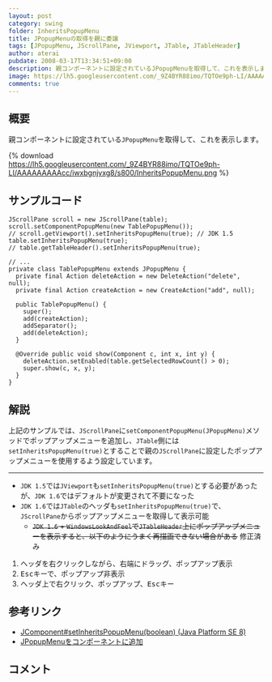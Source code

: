 ```yaml
---
layout: post
category: swing
folder: InheritsPopupMenu
title: JPopupMenuの取得を親に委譲
tags: [JPopupMenu, JScrollPane, JViewport, JTable, JTableHeader]
author: aterai
pubdate: 2008-03-17T13:34:51+09:00
description: 親コンポーネントに設定されているJPopupMenuを取得して、これを表示します。
image: https://lh5.googleusercontent.com/_9Z4BYR88imo/TQTOe9ph-LI/AAAAAAAAAcc/iwxbgnjvxg8/s800/InheritsPopupMenu.png
comments: true
---
```

## 概要
親コンポーネントに設定されている`JPopupMenu`を取得して、これを表示します。

{% download https://lh5.googleusercontent.com/_9Z4BYR88imo/TQTOe9ph-LI/AAAAAAAAAcc/iwxbgnjvxg8/s800/InheritsPopupMenu.png %}

## サンプルコード
<pre class="prettyprint"><code>JScrollPane scroll = new JScrollPane(table);
scroll.setComponentPopupMenu(new TablePopupMenu());
// scroll.getViewport().setInheritsPopupMenu(true); // JDK 1.5
table.setInheritsPopupMenu(true);
// table.getTableHeader().setInheritsPopupMenu(true);

// ...
private class TablePopupMenu extends JPopupMenu {
  private final Action deleteAction = new DeleteAction("delete", null);
  private final Action createAction = new CreateAction("add", null);

  public TablePopupMenu() {
    super();
    add(createAction);
    addSeparator();
    add(deleteAction);
  }

  @Override public void show(Component c, int x, int y) {
    deleteAction.setEnabled(table.getSelectedRowCount() &gt; 0);
    super.show(c, x, y);
  }
}
</code></pre>

## 解説
上記のサンプルでは、`JScrollPane`に`setComponentPopupMenu(JPopupMenu)`メソッドでポップアップメニューを追加し、`JTable`側には`setInheritsPopupMenu(true)`とすることで親の`JScrollPane`に設定したポップアップメニューを使用するよう設定しています。

- - - -
- `JDK 1.5`では`JViewport`も`setInheritsPopupMenu(true)`とする必要があったが、`JDK 1.6`ではデフォルトが変更されて不要になった
- `JDK 1.6`では`JTable`のヘッダも`setInheritsPopupMenu(true)`で、`JScrollPane`からポップアップメニューを取得して表示可能
    - ~~`JDK 1.6` + `WindowsLookAndFeel`で`JTableHeader`上にポップアップメニューを表示すると、以下のようにうまく再描画できない場合がある~~ 修正済み

<!-- dummy comment line for breaking list -->
1. ヘッダを右クリックしながら、右端にドラッグ、ポップアップ表示
1. <kbd>Esc</kbd>キーで、ポップアップ非表示
1. ヘッダ上で右クリック、ポップアップ、<kbd>Esc</kbd>キー


## 参考リンク
- [JComponent#setInheritsPopupMenu(boolean) (Java Platform SE 8)](https://docs.oracle.com/javase/jp/8/docs/api/javax/swing/JComponent.html#setInheritsPopupMenu-boolean-)
- [JPopupMenuをコンポーネントに追加](https://ateraimemo.com/Swing/ComponentPopupMenu.html)

<!-- dummy comment line for breaking list -->

## コメント
